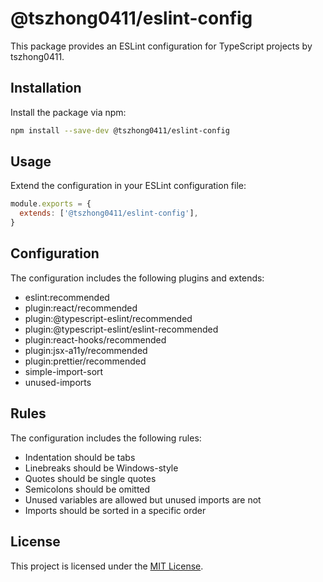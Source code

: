 # @tszhong0411/eslint-config

This package provides an ESLint configuration for TypeScript projects by tszhong0411.

## Installation

Install the package via npm:

```sh
npm install --save-dev @tszhong0411/eslint-config
```

## Usage

Extend the configuration in your ESLint configuration file:

```js
module.exports = {
  extends: ['@tszhong0411/eslint-config'],
}
```

## Configuration

The configuration includes the following plugins and extends:

- eslint:recommended
- plugin:react/recommended
- plugin:@typescript-eslint/recommended
- plugin:@typescript-eslint/eslint-recommended
- plugin:react-hooks/recommended
- plugin:jsx-a11y/recommended
- plugin:prettier/recommended
- simple-import-sort
- unused-imports

## Rules

The configuration includes the following rules:

- Indentation should be tabs
- Linebreaks should be Windows-style
- Quotes should be single quotes
- Semicolons should be omitted
- Unused variables are allowed but unused imports are not
- Imports should be sorted in a specific order

## License

This project is licensed under the [MIT License](LICENSE).
